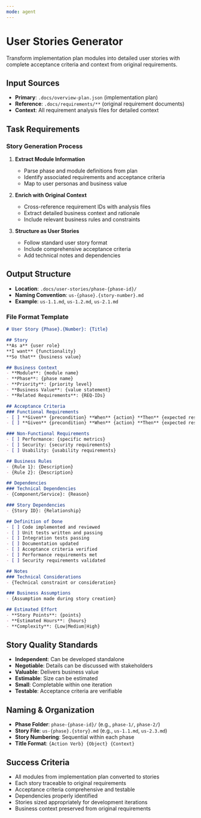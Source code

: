 ```yaml
---
mode: agent
---
```


# User Stories Generator

Transform implementation plan modules into detailed user stories with complete acceptance criteria and context from original requirements.

## Input Sources
- **Primary**: `.docs/overview-plan.json` (implementation plan)
- **Reference**: `.docs/requirements/**` (original requirement documents)
- **Context**: All requirement analysis files for detailed context

## Task Requirements

### Story Generation Process
1. **Extract Module Information**
   - Parse phase and module definitions from plan
   - Identify associated requirements and acceptance criteria
   - Map to user personas and business value

2. **Enrich with Original Context**
   - Cross-reference requirement IDs with analysis files
   - Extract detailed business context and rationale
   - Include relevant business rules and constraints

3. **Structure as User Stories**
   - Follow standard user story format
   - Include comprehensive acceptance criteria
   - Add technical notes and dependencies

## Output Structure
- **Location**: `.docs/user-stories/phase-{phase-id}/`
- **Naming Convention**: `us-{phase}.{story-number}.md`
- **Example**: `us-1.1.md`, `us-1.2.md`, `us-2.1.md`

### File Format Template
```markdown
# User Story {Phase}.{Number}: {Title}

## Story
**As a** {user role}  
**I want** {functionality}  
**So that** {business value}

## Business Context
- **Module**: {module name}
- **Phase**: {phase name}
- **Priority**: {priority level}
- **Business Value**: {value statement}
- **Related Requirements**: {REQ-IDs}

## Acceptance Criteria
### Functional Requirements
- [ ] **Given** {precondition} **When** {action} **Then** {expected result}
- [ ] **Given** {precondition} **When** {action} **Then** {expected result}

### Non-Functional Requirements
- [ ] Performance: {specific metrics}
- [ ] Security: {security requirements}
- [ ] Usability: {usability requirements}

## Business Rules
- {Rule 1}: {Description}
- {Rule 2}: {Description}

## Dependencies
### Technical Dependencies
- {Component/Service}: {Reason}

### Story Dependencies
- {Story ID}: {Relationship}

## Definition of Done
- [ ] Code implemented and reviewed
- [ ] Unit tests written and passing
- [ ] Integration tests passing
- [ ] Documentation updated
- [ ] Acceptance criteria verified
- [ ] Performance requirements met
- [ ] Security requirements validated

## Notes
### Technical Considerations
- {Technical constraint or consideration}

### Business Assumptions
- {Assumption made during story creation}

## Estimated Effort
- **Story Points**: {points}
- **Estimated Hours**: {hours}
- **Complexity**: {Low|Medium|High}
```

## Story Quality Standards
- **Independent**: Can be developed standalone
- **Negotiable**: Details can be discussed with stakeholders
- **Valuable**: Delivers business value
- **Estimable**: Size can be estimated
- **Small**: Completable within one iteration
- **Testable**: Acceptance criteria are verifiable

## Naming & Organization
- **Phase Folder**: `phase-{phase-id}/` (e.g., `phase-1/`, `phase-2/`)
- **Story File**: `us-{phase}.{story}.md` (e.g., `us-1.1.md`, `us-2.3.md`)
- **Story Numbering**: Sequential within each phase
- **Title Format**: `{Action Verb} {Object} {Context}`

## Success Criteria
- All modules from implementation plan converted to stories
- Each story traceable to original requirements
- Acceptance criteria comprehensive and testable
- Dependencies properly identified
- Stories sized appropriately for development iterations
- Business context preserved from original requirements
